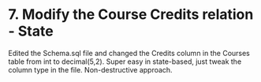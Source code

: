 # 7. Modify the Course Credits relation - State

Edited the Schema.sql file and changed the Credits column in the Courses table from int to decimal(5,2).
Super easy in state-based, just tweak the column type in the file. Non-destructive approach.
